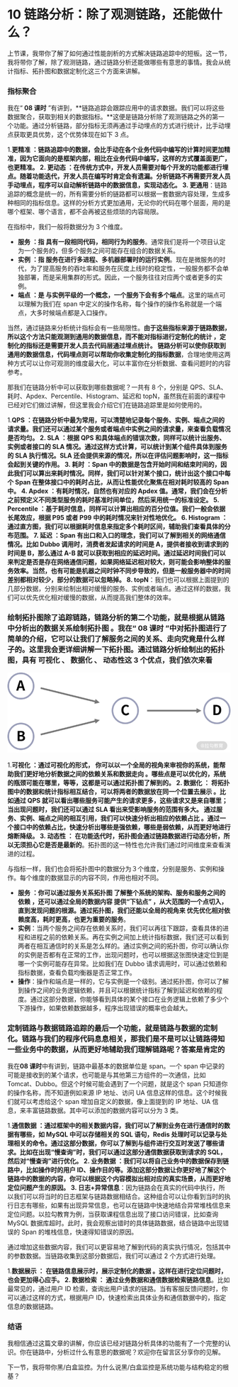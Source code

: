 10 链路分析：除了观测链路，还能做什么？
=====================

上节课，我带你了解了如何通过性能剖析的方式解决链路追踪中的短板。这一节，我将带你了解，除了观测链路，通过链路分析还能做哪些有意思的事情。我会从统计指标、拓扑图和数据定制化这三个方面来讲解。

### 指标聚合

我在“ **08 课时** ”有讲到，**链路追踪会跟踪应用中的请求数据。我们可以将这些数据聚合，获取到相关的数据指标。**这便是链路分析除了观测链路之外的第一个功能。通过分析链路，部分指标无须再通过手动埋点的方式进行统计，比手动埋点获取更具优势，这个优势体现在如下 3 点。

1.**更精准 **：链路追踪中的数据，会比手动在各个业务代码中编写的计算时间更加精准，因为它面向的是框架内部，相比在业务代码中编写，这样的方式覆盖面更广，也更精准。
2.** 更动态 **：在传统方式中，开发人员需要对每个开发的功能都进行埋点。随着功能迭代，开发人员在编写时肯定会有遗漏。分析链路不再需要开发人员手动埋点，程序可以自动解析链路中的数据信息，实现动态化。
3.** 更通用**：链路追踪的概念是统一的，所有需要分析的链路都可以根据一套数据内容处理，生成多种相同的指标信息。这样的分析方式更加通用，无论你的代码在哪个层面，用的是哪个框架、哪个语言，都不会再被这些烦琐的内容局限。

在指标中，我们一般将数据分为 3 个维度。

* **服务 **：指** 具有一段相同代码，相同行为的服务**。通常我们是将一个项目认定为一个服务的，但多个服务之间可能存在组合的数据关系。
* **实例 **：指** 服务在进行多进程、多机器部署时的运行实例**。现在是微服务的时代，为了提高服务的吞吐率和服务在灰度上线时的稳定性，一般服务都不会单独部署，而是采用集群的形式。因此，一个服务往往对应两个或者更多的实例。
* **端点 **：是** 与实例平级的一个概念，一个服务下会有多个端点**。这里的端点可以理解为我们在 span 中定义的操作名称，每个操作的操作名称就是一个端点，大多时候端点都是入口操作。

当然，通过链路来分析统计指标会有一些局限性。**由于这些指标来源于链路数据，所以这个方法只能观测到通用的数据信息，而不能对指标进行定制化的统计 **，定制化的指标还是需要开发人员去代码层通过埋点统计。** 链路分析可以使你获取到通用的数据信息，代码埋点则可以帮助你收集定制化的指标数据**，合理地使用这两种方式可以让你可观测的维度最大化，可以丰富你在分析数据、查看问题时的内容参考。

那我们在链路分析中可以获取到哪些数据呢？一共有 8 个，分别是 QPS、SLA、耗时、Apdex、Percentile、Histogram、延迟和 topN，虽然我在前面的课程中已经对它们做过讲解，但这里我会介绍它们在链路追踪里是如何使用的。

1.**QPS **：在链路分析中最为常用，可以清楚地记录每个服务、实例、端点之间的请求量。我们还可以通过某个服务或者端点中实例之间的请求量，来查看负载情况是否均匀。
2.** SLA **：根据 QPS 和具体端点的错误次数，同样可以统计出服务、实例或者接口的 SLA 情况。通过这样方式计算，可以统计到某个组件具体到服务的 SLA 执行情况。SLA 还会提供来源的情况，所以在评估问题影响时，这一指标会起到关键的作用。
3.** 耗时 **：Span 中的数据是包含开始时间和结束时间的，因此我们可以算出来耗时情况。同样，我们可以针对某个接口，统计出这个接口中每个 Span 在整体接口中的耗时占比，从而让性能优化聚焦在相对耗时较高的 Span 中。
4.** Apdex **：有耗时情况，自然也有对应的 Apdex 值。通常，我们会在分析之前预定义不同类型服务的耗时基准时间单位，然后采用统一的标准设定。
5.** Percentile **：基于耗时信息，同样可以计算出相应的百分位值。我们一般会依据长尾效应，根据 P95 或者 P99 中的耗时情况来针对性地优化。
6.** Histogram **：通过直方图，我们可以根据耗时信息来指定多个耗时区间，辅助我们查看具体的分布范围。
7.** 延迟 **：Span 有出口和入口的理念，我们可以了解到相关的网络通信情况。比如 Dubbo 调用时，消费者发起请求的时间是 A，提供者接收到请求到的时间是 B，那么通过 A-B 就可以获取到相应的延迟时间。通过延迟时间我们可以来判定是否是存在网络通信问题，如果网络延迟相对较大，则可能会影响整体的服务效率。当然，也有可能是机器之间时钟不同步导致的，但是一般服务器中的时间差别都相对较少，部分的数据可以忽略掉。
8.** topN**：我们也可以根据上面提到的几部分数据，分别来绘制出相对缓慢的服务、实例或者端点。通过这样的数据，我们可以优先优化相对缓慢的数据，从而提高我们整体的效率。

### 绘制拓扑图**除了追踪链路，链路分析的第二个功能，就是根据从链路中分析出的数据关系绘制拓扑图 **。我在“** 08 课时 **”中对拓扑图进行了简单的介绍，它可以让我们了解服务之间的关系、走向究竟是什么样子的。这里我会更详细讲解一下拓扑图。通过链路分析绘制出的拓扑图，具有** 可视化 **、** 数据化 **、** 动态性**这 3 个优点，我们依次来看

![图片1.png](assets/Ciqc1F9ODg6AUziZAAA_naf0ZIY270.png)

1.**可视化 **：通过可视化的形式，** 你可以以一个全局的视角来审视你的系统，能帮助我们更好地分析数据之间的依赖关系和数据走向 **。哪些点是可以优化的，系统的瓶颈可能在哪里，等等，这都是可以通过拓扑图了解到的。
2.** 数据化 **：** 将拓扑图中的数据和统计指标相互结合，可以将两者的数据放在同一个位置去展示 **。比如通过 QPS 就可以看出哪些服务可能产生的请求更多，这些请求又是来自哪里；当出现问题时，我们还可以通过 SLA 看出来受影响服务的范围有多大。** 通过服务、实例、端点之间的相互引用，我们可以快速分析出相应的依赖占比 **。通过一个接口中的依赖占比，快速分析出哪些是强依赖，哪些是弱依赖，从而更好地进行熔断降级。
3.** 动态性 **：** 在功能迭代时，拓扑图会通过链路数据进行动态分析，所以无须担心它是否是最新的**。拓扑图的这一特性也允许我们通过时间维度来查看演进的过程。

与指标一样，我们也会将拓扑图中的数据分为３个维度，分别是服务、实例和操作。每个维度的数据显示的内容不同，作用也相对不同。

* **服务 **：你可以通过服务关系拓扑图** 了解整个系统的架构、服务和服务之间的依赖 **，还可以通过全局的数据内容** 提供“下钻点” **，从大范围的一个点切入，直到发现问题的根源。通过拓扑图，我们还能以全局的视角来** 优先优化相对依赖度高，耗时更高，也更为重要的服务**。
* **实例**：当两个服务之间存在依赖关系时，我们可以再往下跟踪，查看具体的进程和进程之前的依赖关系。再在实例之间加上统计指标数据，我们还可以看到两者在相互通信时的关系是怎么样的。通过实例之间的拓扑图，你可以确认你的实例是否都有在正常的工作，出现问题时，也可以根据这张图快速定位到是哪一个实例可能存在异常。比如我们在 Dubbo 请求调用时，可以通过依赖和指标数据，查看负载均衡器是否正常工作。
* **操作**：操作和端点是一样的，它与实例是一个级别。通过拓扑图，你可以了解到操作之间的业务逻辑依赖，并且可以根据统计指标了解到延迟和依赖的程度。通过这部分数据，你能够看到具体的某个接口在业务逻辑上依赖了多少个下游操作，如果依赖数据越多，程序出现错误的概率也会越大。

### 定制链路与数据**链路追踪的最后一个功能，就是链路与数据的定制化**。链路与我们的程序代码息息相关，那我们是不是可以让链路得知一些业务中的数据，从而更好地辅助我们理解链路呢？答案是肯定的

我在**08 课时**中有讲到，链路中最基本的数据单位是 span。一个 span 中记录的可能是接收到的某个请求，也可能是与其他第三方组件的一次通信，比如 Tomcat、Dubbo。但这个时候可能会遇到了一个问题，就是这个 span 只知道你的操作名称，而不知道例如来源 IP 地址、访问 UA 信息这样的信息。这个时候我们就可以考虑给这个 span 增加自定义的数据，像上面提到的 IP 地址、UA 信息，来丰富链路数据。其中可以添加的数据内容可以分为 3 类。

1.**通信数据 **：通过框架中的相关数据内容，我们可以了解到业务在进行通信时的数据有哪些，如 MySQL 中可以存储相关的 SQL 语句，Redis 处理时可以记录与处理相关的命令。通过这部分数据，你可以了解到与组件进行交互时发送了哪些请求。比如在出现“慢查询”时，我们可以通过这部分通信数据获取到请求的 SQL，然后对“慢查询”进行优化。
2.** 业务数据 **：我们可以将自己业务中的数据保存到链路中，比如操作时的用户 ID、操作目的等。添加这部分数据让你更好地了解这个链路中的数据的内容，你可以根据这个内容模拟出相对应的真实场景，从而更好地定位问题产生的原因。
3.** 日志+异常信息**：因为链路会在真实的代码中执行，所以我们可以将当时的日志框架与链路数据相结合。这种组合可以让你看到当时的执行日志有哪些，如果有出现异常信息，也可以在链路中快速地结合异常堆栈信息来定位问题。以拉勾教育为例，当获取课程信息出现了接口访问错误，比如查询 MySQL 数据库超时。此时，我会观察出错时的具体链路数据，结合链路中出现错误的 Span 的堆栈信息，快速得知错误的原因。

通过增加这些数据内容，我们可以更容易地了解到代码的真实执行情况，包括其中的参数数据。当链路收集到这部分数据后，我们可以通过 2 个方式进行处理。

1.**数据展示 **：** 在链路信息展示时，展示定制化的数据 **。这样在进行定位问题时，也会更加得心应手。
2.** 数据检索 **：** 通过业务数据和通信数据检索链路信息**。比如最常见的，通过用户 ID 检索，查询出用户请求的链路。当有客服反馈问题时，你可以通过这样的方式，根据用户 ID，快速检索出具体业务和通信数据中的，指定信息的数据链路。

### 结语

我相信通过这篇文章的讲解，你应该已经对链路分析具体的功能有了一个完整的认识。你在链路中，分析过什么有意思的数据呢？欢迎你在留言区分享你的见解。

下一节，我将带你黑/白盒监控。为什么说黑/白盒监控是系统功能与结构稳定的根基？
